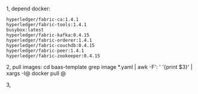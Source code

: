 
1, depend docker:
```dotnetcli
hyperledger/fabric-ca:1.4.1
hyperledger/fabric-tools:1.4.1
busybox:latest
hyperledger/fabric-kafka:0.4.15
hyperledger/fabric-orderer:1.4.1
hyperledger/fabric-couchdb:0.4.15
hyperledger/fabric-peer:1.4.1
hyperledger/fabric-zookeeper:0.4.15
```

2, pull images:
cd baas-template
grep image *.yaml | awk -F': ' '{print $3}' | xargs -I@ docker pull @

3,
